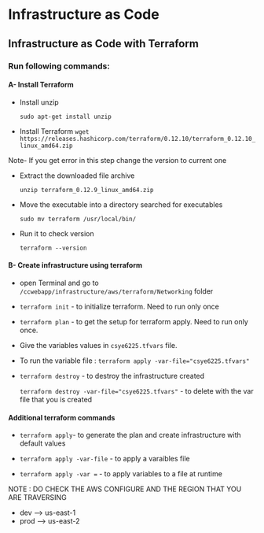 
# Infrastructure as Code

## Infrastructure as Code with Terraform

### Run following commands:

#### A- Install Terraform

- Install unzip

     ` sudo apt-get install unzip `
- Install Terraform 
 ` wget https://releases.hashicorp.com/terraform/0.12.10/terraform_0.12.10_linux_amd64.zip `

 Note- If you get error in this step change the version to current one

- Extract the downloaded file archive 

  `unzip terraform_0.12.9_linux_amd64.zip `

- Move the executable into a directory searched for executables

  ` sudo mv terraform /usr/local/bin/ `

- Run it to check version

     `terraform --version ` 

#### B- Create infrastructure using terraform

- open Terminal and go to `/ccwebapp/infrastructure/aws/terraform/Networking` folder

- ` terraform init ` - to initialize terraform. Need to run only once

- ` terraform plan ` - to get the setup for terraform apply. Need to run only once.

- Give the variables values in `csye6225.tfvars` file.

- To run the variable file : ` terraform apply -var-file="csye6225.tfvars" `

- ` terraform destroy ` - to destroy the infrastructure created

  ` terraform destroy -var-file="csye6225.tfvars" ` - to delete with the var file that you is created

#### Additional terraform commands

- ` terraform apply `- to generate the plan and create infrastructure with default values

- ` terraform apply -var-file ` - to apply a varaibles file

- ` terraform apply -var = ` - to apply variables to a file at runtime

NOTE : DO CHECK THE AWS CONFIGURE AND THE REGION THAT YOU ARE TRAVERSING
- dev --> us-east-1
- prod --> us-east-2